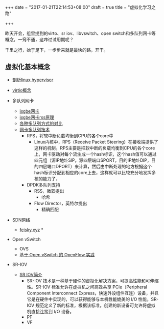 +++
date = "2017-01-21T22:14:53+08:00"
draft = true
title = "虚拟化学习之路"

+++


昨天开会，组里提到的virto、sr iov、libvswitch、open switch和多队列网卡等概念，一窍不通，这咋过试用期呢？

千里之行，始于足下，一步步来就是最快的路，开干。

虚拟化基本概念
----------------

* [剖析linux hypervisor](http://www.ibm.com/developerworks/cn/linux/l-hypervisor/)
* [virtio概念](https://www.ibm.com/developerworks/cn/linux/l-virtio/)

* 多队列网卡
    * [ixgbe网卡](http://blog.csdn.net/vah101/article/details/40077937)
    * [ixgbe网卡rss原理](http://www.cnblogs.com/mylinuxer/p/4773378.html)
    * [各种多队列方式的对比](http://www.blogjava.net/yongboy/archive/2015/01/30/422592.html)
    * [网卡多队列技术](http://feisky.xyz/sdn/dpdk/queue.html)
        * RPS，将软中断负载均衡到CPU的各个core中
            * Linux内核中，RPS（Receive Packet Steering）在接收端提供了这样的机制。RPS主要是把软中断的负载均衡到CPU的各个core上，网卡驱动对每个流生成一个hash标识，这个hash值可以通过四元组（源IP地址SIP，源四层端口SPORT，目的IP地址DIP，目的四层端口DPORT）来计算，然后由中断处理的地方根据这个hash标识分配到相应的core上去，这样就可以比较充分地发挥多核的能力了。 
        * DPDK多队列支持
            * RSS，微软提出
                * 哈希
            * Flow Director，英特尔提出
                * 精确匹配
* SDN网络
    * [feisky.xyz](http://feisky.xyz/sdn/)
        * 

* Open vSwitch
    * OVS
    * [基于 Open vSwitch 的 OpenFlow 实践](https://www.ibm.com/developerworks/cn/cloud/library/1401_zhaoyi_openswitch/)

* SR-IOV
    * [SR IOV简介](https://docs.oracle.com/cd/E38902_01/html/E38873/glbzi.html)
        * SR-IOV 技术是一种基于硬件的虚拟化解决方案，可提高性能和可伸缩性。SR-IOV 标准允许在虚拟机之间高效共享 PCIe（Peripheral Component Interconnect Express，快速外设组件互连）设备，并且它是在硬件中实现的，可以获得能够与本机性能媲美的 I/O 性能。SR-IOV 规范定义了新的标准，根据该标准，创建的新设备可允许将虚拟机直接连接到 I/O 设备。
        * PF
        * VF

